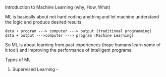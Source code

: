 Introduction to Machine Learning (why, How, What)

ML is basically about not hard coding anything and let machine understand the logic and produce desired results.

    data + program ---> computer ---> output (traditional programming)
    data + output --->computer ---> program (Machine Learning)
   
So ML is about learning from past experiences (hope humans learn some of it too!) and improving the performance of intelligent programs.


Types of ML 

1. Supervised Learning - 
    
   
